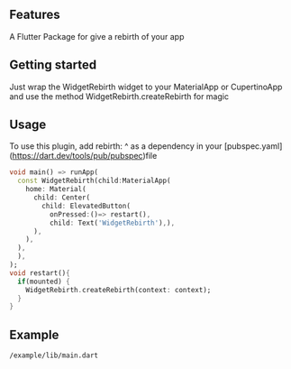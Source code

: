 <!-- 
This README describes the package. If you publish this package to pub.dev,
this README's contents appear on the landing page for your package.

For information about how to write a good package README, see the guide for
[writing package pages](https://dart.dev/guides/libraries/writing-package-pages). 

For general information about developing packages, see the Dart guide for
[creating packages](https://dart.dev/guides/libraries/create-library-packages)
and the Flutter guide for
[developing packages and plugins](https://flutter.dev/developing-packages). 
-->


## Features

A Flutter Package for give a rebirth of your app
## Getting started

Just wrap the WidgetRebirth widget to your MaterialApp or CupertinoApp and use the method WidgetRebirth.createRebirth for magic

## Usage

To use this plugin, add rebirth: ^<latest version> as a dependency in your [pubspec.yaml] (https://dart.dev/tools/pub/pubspec)file


```dart
void main() => runApp(
  const WidgetRebirth(child:MaterialApp(
    home: Material(
      child: Center(
        child: ElevatedButton(
          onPressed:()=> restart(),
          child: Text('WidgetRebirth'),),
      ),
    ),
  ),
  ),
);
void restart(){
  if(mounted) {
    WidgetRebirth.createRebirth(context: context);
  }
}

```
## Example
`/example/lib/main.dart`
